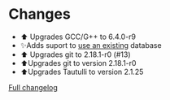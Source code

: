 # Changes

* ⬆️ Upgrades GCC/G++ to 6.4.0-r9
* ✨Adds suport to [use an existing](https://github.com/hassio-addons/addon-tautulli#use-an-existing-database) database
* ⬆️ Upgrades git to 2.18.1-r0 (#13)
* ⬆️Upgrades git to version 2.18.1-r0
* ⬆️Upgrades Tautulli to version 2.1.25

[Full changelog](https://github.com/hassio-addons/addon-tautulli/compare/v0.2.2...v0.3.0)